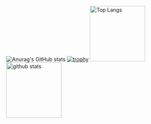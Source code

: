 ![Anurag's GitHub stats](https://github-profile-summary-cards.vercel.app/api/cards/profile-details?username=KeitaShimura&theme=dracula)
[![trophy](https://github-profile-trophy.vercel.app/?username=KeitaShimura&theme=onedark)](https://github-profile-trophy.vercel.app/?username=KeitaShimura&theme=tokyonight)
<img alt="Top Langs" height="150px" src="https://github-readme-stats.vercel.app/api/top-langs/?username=KeitaShimura&layout=compact&count_private=true&show_icons=true&theme=tokyonight" />
<img alt="github stats" height="150px" src="https://github-readme-stats.vercel.app/api?username=KeitaShimura&count_private=true&show_icons=true&show_icons=true&theme=tokyonight" />

